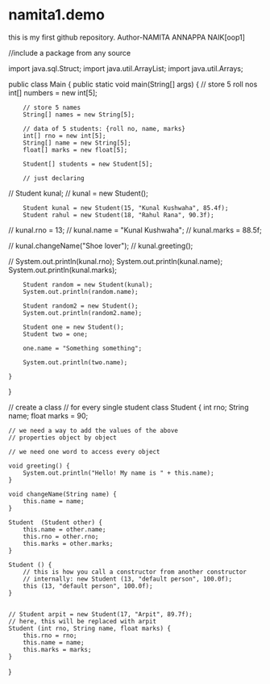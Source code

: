 # namita1.demo
this is my first github repository.
Author-NAMITA ANNAPPA NAIK[oop1]


//include a package from any source

import java.sql.Struct;
import java.util.ArrayList;
import java.util.Arrays;

public class Main {
    public static void main(String[] args) {
        // store 5 roll nos
        int[] numbers = new int[5];

        // store 5 names
        String[] names = new String[5];

        // data of 5 students: {roll no, name, marks}
        int[] rno = new int[5];
        String[] name = new String[5];
        float[] marks = new float[5];

        Student[] students = new Student[5];

        // just declaring
//        Student kunal;
//        kunal = new Student();

        Student kunal = new Student(15, "Kunal Kushwaha", 85.4f);
        Student rahul = new Student(18, "Rahul Rana", 90.3f);

//        kunal.rno = 13;
//        kunal.name = "Kunal Kushwaha";
//        kunal.marks = 88.5f;


//        kunal.changeName("Shoe lover");
//        kunal.greeting();

//
        System.out.println(kunal.rno);
        System.out.println(kunal.name);
        System.out.println(kunal.marks);

        Student random = new Student(kunal);
        System.out.println(random.name);

        Student random2 = new Student();
        System.out.println(random2.name);

        Student one = new Student();
        Student two = one;

        one.name = "Something something";

        System.out.println(two.name);

    }
}

// create a class
// for every single student
class Student {
    int rno;
    String name;
    float marks = 90;

    // we need a way to add the values of the above
    // properties object by object

    // we need one word to access every object

    void greeting() {
        System.out.println("Hello! My name is " + this.name);
    }

    void changeName(String name) {
        this.name = name;
    }

    Student  (Student other) {
        this.name = other.name;
        this.rno = other.rno;
        this.marks = other.marks;
    }

    Student () {
        // this is how you call a constructor from another constructor
        // internally: new Student (13, "default person", 100.0f);
        this (13, "default person", 100.0f);
    }


    // Student arpit = new Student(17, "Arpit", 89.7f);
    // here, this will be replaced with arpit
    Student (int rno, String name, float marks) {
        this.rno = rno;
        this.name = name;
        this.marks = marks;
    }

}
